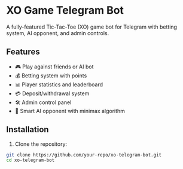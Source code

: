 # XO Game Telegram Bot

A fully-featured Tic-Tac-Toe (XO) game bot for Telegram with betting system, AI opponent, and admin controls.

## Features

- 🎮 Play against friends or AI bot
- 💰 Betting system with points
- 📊 Player statistics and leaderboard
- 💳 Deposit/withdrawal system
- 🛠️ Admin control panel
- 🤖 Smart AI opponent with minimax algorithm

## Installation

1. Clone the repository:
```bash
git clone https://github.com/your-repo/xo-telegram-bot.git
cd xo-telegram-bot